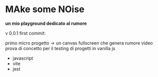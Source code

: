 # MAke some NOise 

**un mio playground dedicato al rumore**

v 0.0.1 first commit:

primo micro progetto -> un canvas fullscreen che genera rumore video
prova di concetto per il testing di progetti in vanilla js

- javascript
- vite
- jest
